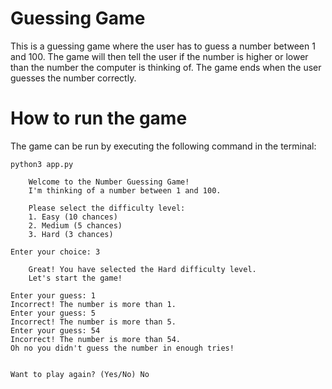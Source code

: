 # Guessing Game
This is a guessing game where the user has to guess a number between 1 and 100.
The game will then tell the user if the number is higher or lower than the number the computer is thinking of.
The game ends when the user guesses the number correctly.

# How to run the game
The game can be run by executing the following command in the terminal:

```
python3 app.py 

    Welcome to the Number Guessing Game!
    I'm thinking of a number between 1 and 100.
        
    Please select the difficulty level:
    1. Easy (10 chances)
    2. Medium (5 chances)
    3. Hard (3 chances)
    
Enter your choice: 3 

    Great! You have selected the Hard difficulty level.
    Let's start the game!
        
Enter your guess: 1
Incorrect! The number is more than 1.
Enter your guess: 5
Incorrect! The number is more than 5.
Enter your guess: 54
Incorrect! The number is more than 54.
Oh no you didn't guess the number in enough tries!


Want to play again? (Yes/No) No
```
